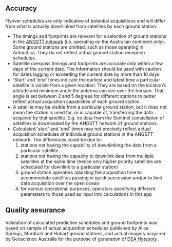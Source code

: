 ## Accuracy

Flyover schedules are only indicative of potential acquisitions and will differ from what is actually downlinked from satellites by each ground station:

* The timings and footprints are relevant for a selection of ground stations in the [ANGSTT network](http://www.angstt.gov.au/) (i.e. operating on the Australian continent only). Some ground stations are omitted, such as those operating in Antarctica. They do not reflect actual ground station reception schedules.
* Satellite overpass timings and footprints are accurate only within a few days of the current date. The information should be used with caution for dates lagging or exceeding the current date by more than 10 days.
* 'Start' and 'end' times indicate the earliest and latest time a particular satellite is visible from a given location. They are based on the location’s altitude and minimum angle the antenna can see over the horizon. That angle is set between 2 and 5 degrees for different stations to better reflect actual acquisition capabilities of each ground station.
* A satellite may be visible from a particular ground station, but it does not mean the station is used for, or is capable of, transferring the data acquired by that satellite. E.g. no data from the Sentinel constellation of satellites is downloaded by the ANGSTT network of ground stations.
* Calculated 'start' and 'end' times may not precisely reflect actual acquisition schedules of individual ground stations in the ANGSTT network. The differences could be due to:
    1. stations not having the capability of downlinking the data from a particular satellite
    1. stations not having the capacity to downlink data from multiple satellites at the same time (hence only higher priority satellites are scheduled for downlink to a particular station)
    1. ground station operators adjusting the acquisition time to accommodate satellites passing in quick succession and/or to limit data acquisition over the open ocean
    1. for various operational purposes, operators specifying different parameters to those used as input into calculations in this app

## Quality assurance

Validation of calculated predictive schedules and ground footprints was based on sample of actual acquisition schedules published by Alice Springs, Murdoch and Hobart ground stations, and actual imagery acquired by Geoscience Australia for the purpose of generation of [DEA Hotspots](https://hotspots.dea.ga.gov.au/) .

